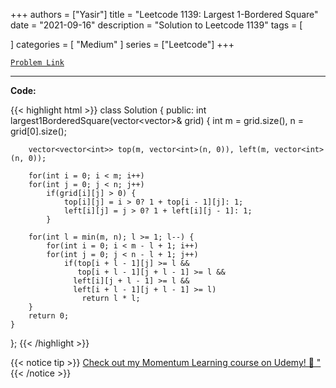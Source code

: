 
+++
authors = ["Yasir"]
title = "Leetcode 1139: Largest 1-Bordered Square"
date = "2021-09-16"
description = "Solution to Leetcode 1139"
tags = [
    
]
categories = [
    "Medium"
]
series = ["Leetcode"]
+++



[`Problem Link`](https://leetcode.com/problems/largest-1-bordered-square/description/)

---

**Code:**

{{< highlight html >}}
class Solution {
public:
    int largest1BorderedSquare(vector<vector<int>>& grid) {
        int m = grid.size(), n = grid[0].size();
        
        vector<vector<int>> top(m, vector<int>(n, 0)), left(m, vector<int>(n, 0));
        
        for(int i = 0; i < m; i++)
        for(int j = 0; j < n; j++)
            if(grid[i][j] > 0) {
                top[i][j] = i > 0? 1 + top[i - 1][j]: 1;
                left[i][j] = j > 0? 1 + left[i][j - 1]: 1;
            }
        
        for(int l = min(m, n); l >= 1; l--) {
            for(int i = 0; i < m - l + 1; i++)
            for(int j = 0; j < n - l + 1; j++)
                if(top[i + l - 1][j] >= l &&
                   top[i + l - 1][j + l - 1] >= l &&
                  left[i][j + l - 1] >= l &&
                  left[i + l - 1][j + l - 1] >= l)
                    return l * l;
        }
        return 0;
    }
};
{{< /highlight >}}


{{< notice tip >}}
[Check out my Momentum Learning course on Udemy! 🚀 "](https://www.udemy.com/course/blind-75-the-data-structures-and-algorithms-essentials/)
{{< /notice >}}

